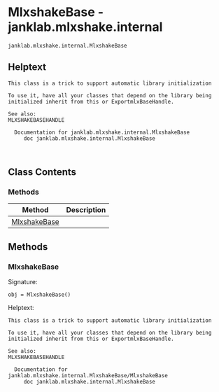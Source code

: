 # MlxshakeBase - janklab.mlxshake.internal

```text
janklab.mlxshake.internal.MlxshakeBase
```

## Helptext

```text
This class is a trick to support automatic library initialization

To use it, have all your classes that depend on the library being
initialized inherit from this or ExportmlxBaseHandle.

See also:
MLXSHAKEBASEHANDLE

  Documentation for janklab.mlxshake.internal.MlxshakeBase
     doc janklab.mlxshake.internal.MlxshakeBase



```

## Class Contents

### Methods

| Method | Description |
| -------- | ----------- |
| [MlxshakeBase](#janklab.mlxshake.internal.MlxshakeBase.MlxshakeBase) |  |

## Methods

<a name="janklab.mlxshake.internal.MlxshakeBase.MlxshakeBase"></a>
### MlxshakeBase

Signature:
```
obj = MlxshakeBase()
```

Helptext:

```text
This class is a trick to support automatic library initialization

To use it, have all your classes that depend on the library being
initialized inherit from this or ExportmlxBaseHandle.

See also:
MLXSHAKEBASEHANDLE

  Documentation for janklab.mlxshake.internal.MlxshakeBase/MlxshakeBase
     doc janklab.mlxshake.internal.MlxshakeBase


```


